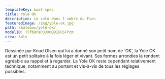 ```yaml
---
templateKey: boat-spec
title: Yole OK
description: Le solo dans l'ombre du Finn
featuredImage: /img/yole-ok.jpg
path: /bateaux/yole-ok/
modelID: 75fbDPaPDJXMQDI6HSFPcm
crew: Solo
---
```

Dessinée par Knud Olsen qui lui a donné son petit nom de ‘OK’, la Yole OK est un petit solitaire à la fois léger et vivant. Ses formes arrondies la rendent agréable au rappel et à regarder. La Yole OK reste cependant relativement technique, notamment au portant et vis-à-vis de tous les réglages possibles.